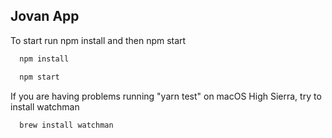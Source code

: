 
## Jovan App
To start run npm install and then npm start

```js
  npm install
```

```js
  npm start
```

If you are having problems running "yarn test" on macOS High Sierra, try to install watchman
```js
  brew install watchman
```
